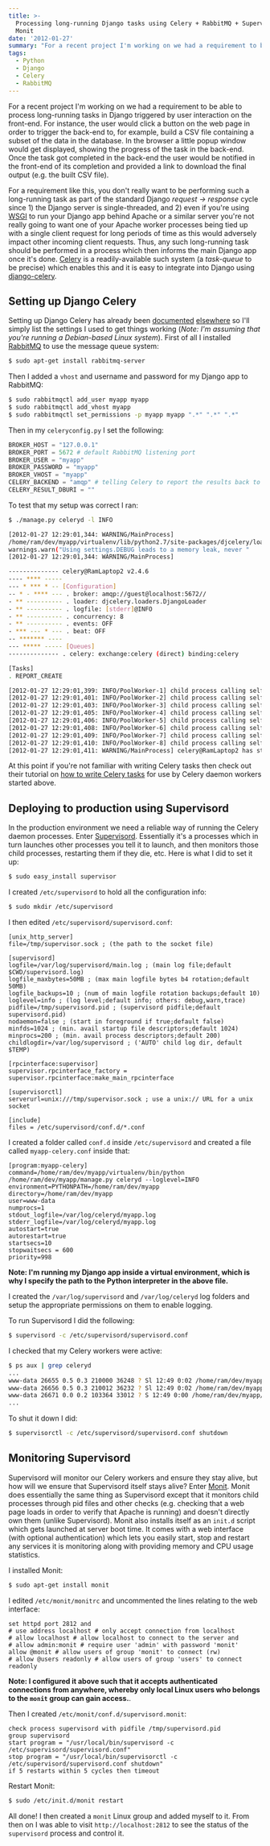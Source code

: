 ```yaml
---
title: >-
  Processing long-running Django tasks using Celery + RabbitMQ + Supervisord +
  Monit
date: '2012-01-27'
summary: "For a recent project I'm working on we had a requirement to be able to process long-running tasks in Django triggered by user interaction on the front-end. For instance, the user would click a button on the web page in order to trigger the back-end to, for example, build a CSV file containing a subset of the data in the database. In the browser a little popup window would get displayed, showing the progress of the task in the back-end. Once the task got completed in the back-end the user would be notified in the front-end of its completion and provided a link to download the final output (e.g. the built CSV file).\r\n"
tags:
  - Python
  - Django
  - Celery
  - RabbitMQ
---
```

For a recent project I'm working on we had a requirement to be able to process long-running tasks in Django triggered by user interaction on the front-end. For instance, the user would click a button on the web page in order to trigger the back-end to, for example, build a CSV file containing a subset of the data in the database. In the browser a little popup window would get displayed, showing the progress of the task in the back-end. Once the task got completed in the back-end the user would be notified in the front-end of its completion and provided a link to download the final output (e.g. the built CSV file).

For a requirement like this, you don't really want to be performing such a long-running task as part of the standard Django *request -> response* cycle since 1) the Django server is single-threaded, and 2) even if you're using [WSGI](http://code.google.com/p/modwsgi/wiki/IntegrationWithDjango) to run your Django app behind Apache or a similar server you're not really going to want one of your Apache worker processes being tied up with a single client request for long periods of time as this would adversely impact other incoming client requests. Thus, any such long-running task should be performed in a process which then informs the main Django app once it's done. [Celery](http://celeryproject.org/) is a readily-available such system (a *task-queue* to be precise) which enables this and it is easy to integrate into Django using [django-celery](http://pypi.python.org/pypi/django-celery).

## Setting up Django Celery

Setting up Django Celery has already been [documented](http://django-celery.readthedocs.org/en/latest/getting-started/first-steps-with-django.html) [elsewhere](http://pypi.python.org/pypi/django-celery) so I'll simply list the settings I used to get things working (*Note: I'm assuming that you're running a Debian-based Linux system*). First of all I installed [RabbitMQ]() to use the message queue system:

```bash
$ sudo apt-get install rabbitmq-server
```

Then I added a `vhost` and username and password for my Django app to RabbitMQ:

```bash
$ sudo rabbitmqctl add_user myapp myapp
$ sudo rabbitmqctl add_vhost myapp
$ sudo rabbitmqctl set_permissions -p myapp myapp ".*" ".*" ".*"
```

Then in my `celeryconfig.py` I set the following:

```python
BROKER_HOST = "127.0.0.1"
BROKER_PORT = 5672 # default RabbitMQ listening port
BROKER_USER = "myapp"
BROKER_PASSWORD = "myapp"
BROKER_VHOST = "myapp"
CELERY_BACKEND = "amqp" # telling Celery to report the results back to RabbitMQ
CELERY_RESULT_DBURI = ""
```

To test that my setup was correct I ran:

```bash
$ ./manage.py celeryd -l INFO

[2012-01-27 12:29:01,344: WARNING/MainProcess]
/home/ram/dev/myapp/virtualenv/lib/python2.7/site-packages/djcelery/loaders.py:86: UserWarning: Using settings.DEBUG leads to a memory leak, never use this setting in production environments!
warnings.warn("Using settings.DEBUG leads to a memory leak, never "
[2012-01-27 12:29:01,344: WARNING/MainProcess]

-------------- celery@RamLaptop2 v2.4.6
---- **** -----
--- * *** * -- [Configuration]
-- * - **** --- . broker: amqp://guest@localhost:5672//
- ** ---------- . loader: djcelery.loaders.DjangoLoader
- ** ---------- . logfile: [stderr]@INFO
- ** ---------- . concurrency: 8
- ** ---------- . events: OFF
- *** --- * --- . beat: OFF
-- ******* ----
--- ***** ----- [Queues]
-------------- . celery: exchange:celery (direct) binding:celery

[Tasks]
. REPORT_CREATE

[2012-01-27 12:29:01,399: INFO/PoolWorker-1] child process calling self.run()
[2012-01-27 12:29:01,401: INFO/PoolWorker-2] child process calling self.run()
[2012-01-27 12:29:01,403: INFO/PoolWorker-3] child process calling self.run()
[2012-01-27 12:29:01,405: INFO/PoolWorker-4] child process calling self.run()
[2012-01-27 12:29:01,406: INFO/PoolWorker-5] child process calling self.run()
[2012-01-27 12:29:01,408: INFO/PoolWorker-6] child process calling self.run()
[2012-01-27 12:29:01,409: INFO/PoolWorker-7] child process calling self.run()
[2012-01-27 12:29:01,410: INFO/PoolWorker-8] child process calling self.run()
[2012-01-27 12:29:01,411: WARNING/MainProcess] celery@RamLaptop2 has started.
```

At this point if you're not familiar with writing Celery tasks then check out their tutorial on [how to write Celery tasks](http://docs.celeryproject.org/en/latest/tutorials/clickcounter.html) for use by Celery daemon workers started above.

## Deploying to production using Supervisord

In the production environment we need a reliable way of running the Celery daemon processes. Enter [Supervisord](http://supervisord.org/). Essentially it's a processes which in turn launches other processes you tell it to launch, and then monitors those child processes, restarting them if they die, etc. Here is what I did to set it up:

```bash
$ sudo easy_install supervisor
```

I created `/etc/supervisord` to hold all the configuration info:

```bash
$ sudo mkdir /etc/supervisord
```

I then edited `/etc/supervisord/supervisord.conf`:

```
[unix_http_server]
file=/tmp/supervisor.sock ; (the path to the socket file)

[supervisord]
logfile=/var/log/supervisord/main.log ; (main log file;default $CWD/supervisord.log)
logfile_maxbytes=50MB ; (max main logfile bytes b4 rotation;default 50MB)
logfile_backups=10 ; (num of main logfile rotation backups;default 10)
loglevel=info ; (log level;default info; others: debug,warn,trace)
pidfile=/tmp/supervisord.pid ; (supervisord pidfile;default supervisord.pid)
nodaemon=false ; (start in foreground if true;default false)
minfds=1024 ; (min. avail startup file descriptors;default 1024)
minprocs=200 ; (min. avail process descriptors;default 200)
childlogdir=/var/log/supervisord ; ('AUTO' child log dir, default $TEMP)

[rpcinterface:supervisor]
supervisor.rpcinterface_factory = supervisor.rpcinterface:make_main_rpcinterface

[supervisorctl]
serverurl=unix:///tmp/supervisor.sock ; use a unix:// URL for a unix socket

[include]
files = /etc/supervisord/conf.d/*.conf
```

I created a folder called `conf.d` inside `/etc/supervisord` and created a file called `myapp-celery.conf` inside that:

```
[program:myapp-celery]
command=/home/ram/dev/myapp/virtualenv/bin/python /home/ram/dev/myapp/manage.py celeryd --loglevel=INFO
environment=PYTHONPATH=/home/ram/dev/myapp
directory=/home/ram/dev/myapp
user=www-data
numprocs=1
stdout_logfile=/var/log/celeryd/myapp.log
stderr_logfile=/var/log/celeryd/myapp.log
autostart=true
autorestart=true
startsecs=10
stopwaitsecs = 600
priority=998
```

**Note: I'm running my Django app inside a virtual environment, which is why I specify the path to the Python interpreter in the above file.**

I created the `/var/log/supervisord` and `/var/log/celeryd` log folders and setup the appropriate permissions on them to enable logging.

To run Supervisord I did the following:

```bash
$ supervisord -c /etc/supervisord/supervisord.conf
```

I checked that my Celery workers were active:

```bash
$ ps aux | grep celeryd
...
www-data 26655 0.5 0.3 210000 36248 ? Sl 12:49 0:02 /home/ram/dev/myapp/virtualenv/bin/python /home/ram/dev/myapp/manage.py celeryd --loglevel=INFO
www-data 26656 0.5 0.3 210012 36232 ? Sl 12:49 0:02 /home/ram/dev/myapp/virtualenv/bin/python /home/ram/dev/myapp/manage.py celeryd --loglevel=INFO
www-data 26671 0.0 0.2 103364 33012 ? S 12:49 0:00 /home/ram/dev/myapp/virtualenv/bin/python /home/ram/dev/myapp/manage.py celeryd --loglevel=INFO
...
```

To shut it down I did:

```bash
$ supervisorctl -c /etc/supervisord/supervisord.conf shutdown
```

## Monitoring Supervisord

Supervisord will monitor our Celery workers and ensure they stay alive, but how will we ensure that Supervisord itself stays alive? Enter [Monit](http://mmonit.com/monit/). Monit does essentially the same thing as Supervisord except that it monitors child processes through pid files and other checks (e.g. checking that a web page loads in order to verify that Apache is running) and doesn't directly own them (unlike Supervisord). Monit also installs itself as an `init.d` script which gets launched at server boot time. It comes with a web interface (with optional authentication) which lets you easily start, stop and restart any services it is monitoring along with providing memory and CPU usage statistics.

I installed Monit:

```bash
$ sudo apt-get install monit
```

I edited `/etc/monit/monitrc` and uncommented the lines relating to the web interface:

```
set httpd port 2812 and
# use address localhost # only accept connection from localhost
# allow localhost # allow localhost to connect to the server and
# allow admin:monit # require user 'admin' with password 'monit'
allow @monit # allow users of group 'monit' to connect (rw)
# allow @users readonly # allow users of group 'users' to connect readonly
```

**Note: I configured it above such that it accepts authenticated connections from anywhere, whereby only local Linux users who belongs to the `monit` group can gain access.**.

Then I created `/etc/monit/conf.d/supervisord.monit`:

```
check process supervisord with pidfile /tmp/supervisord.pid
group supervisord
start program = "/usr/local/bin/supervisord -c /etc/supervisord/supervisord.conf"
stop program = "/usr/local/bin/supervisorctl -c /etc/supervisord/supervisord.conf shutdown"
if 5 restarts within 5 cycles then timeout
```

Restart Monit:

```bash
$ sudo /etc/init.d/monit restart
```

All done! I then created a `monit` Linux group and added myself to it. From then on I was able to visit `http://localhost:2812` to see the status of the `supervisord` process and control it.
